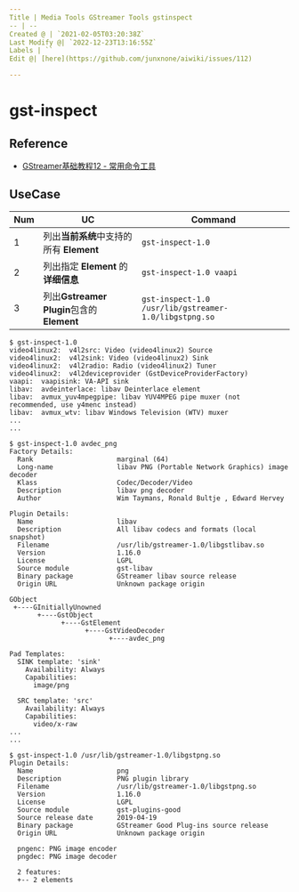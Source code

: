 ```yaml
---
Title | Media Tools GStreamer Tools gstinspect
-- | --
Created @ | `2021-02-05T03:20:38Z`
Last Modify @| `2022-12-23T13:16:55Z`
Labels | ``
Edit @| [here](https://github.com/junxnone/aiwiki/issues/112)

---
```

# gst-inspect

## Reference
- [GStreamer基础教程12 - 常用命令工具](https://www.cnblogs.com/xleng/p/11791944.html)

## UseCase

Num | UC | Command
-- | -- | --
1 | 列出**当前系统**中支持的所有 **Element** | `gst-inspect-1.0`
2 | 列出指定 **Element** 的 **详细信息** |  `gst-inspect-1.0 vaapi`
3 | 列出**Gstreamer Plugin**包含的 **Element** | `gst-inspect-1.0 /usr/lib/gstreamer-1.0/libgstpng.so`

```
$ gst-inspect-1.0
video4linux2:  v4l2src: Video (video4linux2) Source
video4linux2:  v4l2sink: Video (video4linux2) Sink
video4linux2:  v4l2radio: Radio (video4linux2) Tuner
video4linux2:  v4l2deviceprovider (GstDeviceProviderFactory)
vaapi:  vaapisink: VA-API sink
libav:  avdeinterlace: libav Deinterlace element
libav:  avmux_yuv4mpegpipe: libav YUV4MPEG pipe muxer (not recommended, use y4menc instead)
libav:  avmux_wtv: libav Windows Television (WTV) muxer
...
...
```

```
$ gst-inspect-1.0 avdec_png
Factory Details:
  Rank                     marginal (64)
  Long-name                libav PNG (Portable Network Graphics) image decoder
  Klass                    Codec/Decoder/Video
  Description              libav png decoder
  Author                   Wim Taymans, Ronald Bultje , Edward Hervey 

Plugin Details:
  Name                     libav
  Description              All libav codecs and formats (local snapshot)
  Filename                 /usr/lib/gstreamer-1.0/libgstlibav.so
  Version                  1.16.0
  License                  LGPL
  Source module            gst-libav
  Binary package           GStreamer libav source release
  Origin URL               Unknown package origin

GObject
 +----GInitiallyUnowned
       +----GstObject
             +----GstElement
                   +----GstVideoDecoder
                         +----avdec_png

Pad Templates:
  SINK template: 'sink'
    Availability: Always
    Capabilities:
      image/png

  SRC template: 'src'
    Availability: Always
    Capabilities:
      video/x-raw
...
...
```


```
$ gst-inspect-1.0 /usr/lib/gstreamer-1.0/libgstpng.so
Plugin Details:
  Name                     png
  Description              PNG plugin library
  Filename                 /usr/lib/gstreamer-1.0/libgstpng.so
  Version                  1.16.0
  License                  LGPL
  Source module            gst-plugins-good
  Source release date      2019-04-19
  Binary package           GStreamer Good Plug-ins source release
  Origin URL               Unknown package origin

  pngenc: PNG image encoder
  pngdec: PNG image decoder

  2 features:
  +-- 2 elements
```
